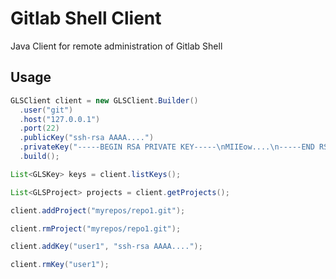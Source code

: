 # Gitlab Shell Client

Java Client for remote administration of Gitlab Shell

## Usage

```java
GLSClient client = new GLSClient.Builder()
  .user("git")
  .host("127.0.0.1")
  .port(22)
  .publicKey("ssh-rsa AAAA....")
  .privateKey("-----BEGIN RSA PRIVATE KEY-----\nMIIEow....\n-----END RSA PRIVATE KEY-----")
  .build();

List<GLSKey> keys = client.listKeys();

List<GLSProject> projects = client.getProjects();

client.addProject("myrepos/repo1.git");

client.rmProject("myrepos/repo1.git");

client.addKey("user1", "ssh-rsa AAAA....");

client.rmKey("user1");
```
